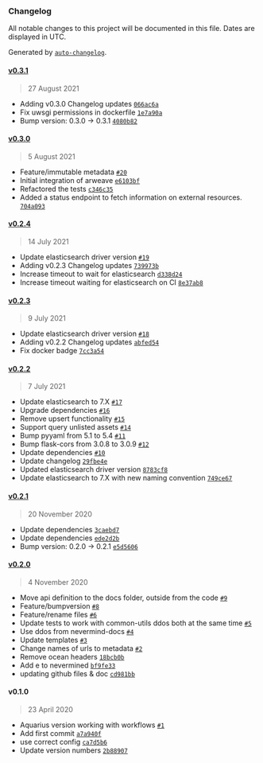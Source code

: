 ### Changelog

All notable changes to this project will be documented in this file. Dates are displayed in UTC.

Generated by [`auto-changelog`](https://github.com/CookPete/auto-changelog).

#### [v0.3.1](https://github.com/nevermined-io/metadata-api/compare/v0.3.0...v0.3.1)

> 27 August 2021

- Adding v0.3.0 Changelog updates [`066ac6a`](https://github.com/nevermined-io/metadata-api/commit/066ac6aa9b49ac88ad6b88c6b6bfb0c1cb1b100d)
- Fix uwsgi permissions in dockerfile [`1e7a90a`](https://github.com/nevermined-io/metadata-api/commit/1e7a90a5c67215ff63e2d0f7263d99a76d8401f4)
- Bump version: 0.3.0 → 0.3.1 [`4080b82`](https://github.com/nevermined-io/metadata-api/commit/4080b82acae01a4a34812084d0af9a3b92db995a)

#### [v0.3.0](https://github.com/nevermined-io/metadata-api/compare/v0.2.4...v0.3.0)

> 5 August 2021

- Feature/immutable metadata [`#20`](https://github.com/nevermined-io/metadata-api/pull/20)
- Initial integration of arweave [`e6103bf`](https://github.com/nevermined-io/metadata-api/commit/e6103bfd3aa4ba71168c7c866400820d53164d7f)
- Refactored the tests [`c346c35`](https://github.com/nevermined-io/metadata-api/commit/c346c35bbcdb9fcefc72992dff7f49105fbf978c)
- Added a status endpoint to fetch information on external resources. [`704a093`](https://github.com/nevermined-io/metadata-api/commit/704a0939f4a6971e9ddfcc6f4ba78ca2948a5c47)

#### [v0.2.4](https://github.com/nevermined-io/metadata-api/compare/v0.2.3...v0.2.4)

> 14 July 2021

- Update elasticsearch driver version [`#19`](https://github.com/nevermined-io/metadata-api/pull/19)
- Adding v0.2.3 Changelog updates [`739973b`](https://github.com/nevermined-io/metadata-api/commit/739973bd8306ae2291d56a40171c8ba25c1ded06)
- Increase timeout to wait for elasticsearch [`d338d24`](https://github.com/nevermined-io/metadata-api/commit/d338d2479f8a69bca3410cf0ba42cad16100fc6d)
- Increase timeout waiting for elasticsearch on CI [`8e37ab8`](https://github.com/nevermined-io/metadata-api/commit/8e37ab8f1b2406f29996de994684a1b129495bc6)

#### [v0.2.3](https://github.com/nevermined-io/metadata-api/compare/v0.2.2...v0.2.3)

> 9 July 2021

- Update elasticsearch driver version [`#18`](https://github.com/nevermined-io/metadata-api/pull/18)
- Adding v0.2.2 Changelog updates [`abfed54`](https://github.com/nevermined-io/metadata-api/commit/abfed543007cd3f8c50894f1f7baa5a4ca3b49fb)
- Fix docker badge [`7cc3a54`](https://github.com/nevermined-io/metadata-api/commit/7cc3a541ea2c7248c6608061626ca7db7a033e8b)

#### [v0.2.2](https://github.com/nevermined-io/metadata-api/compare/v0.2.1...v0.2.2)

> 7 July 2021

- Update elasticsearch to 7.X [`#17`](https://github.com/nevermined-io/metadata-api/pull/17)
- Upgrade dependencies [`#16`](https://github.com/nevermined-io/metadata-api/pull/16)
- Remove upsert functionality [`#15`](https://github.com/nevermined-io/metadata-api/pull/15)
- Support query unlisted assets [`#14`](https://github.com/nevermined-io/metadata-api/pull/14)
- Bump pyyaml from 5.1 to 5.4 [`#11`](https://github.com/nevermined-io/metadata-api/pull/11)
- Bump flask-cors from 3.0.8 to 3.0.9 [`#12`](https://github.com/nevermined-io/metadata-api/pull/12)
- Update dependencies [`#10`](https://github.com/nevermined-io/metadata-api/pull/10)
- Update changelog [`29fbe4e`](https://github.com/nevermined-io/metadata-api/commit/29fbe4ed105d6f6a0065dbaf46ffb3c6b385a2f8)
- Updated elasticsearch driver version [`8783cf8`](https://github.com/nevermined-io/metadata-api/commit/8783cf8ec89ce911b919ac7ee08eb2bbc780cb0a)
- Update elasticsearch to 7.X with new naming convention [`749ce67`](https://github.com/nevermined-io/metadata-api/commit/749ce67e6e2b4862ae10d412681d02bd2e4555e0)

#### [v0.2.1](https://github.com/nevermined-io/metadata-api/compare/v0.2.0...v0.2.1)

> 20 November 2020

- Update dependencies [`3caebd7`](https://github.com/nevermined-io/metadata-api/commit/3caebd73c5d37255fd0e8402c8946a0a556e6165)
- Update dependencies [`ede2d2b`](https://github.com/nevermined-io/metadata-api/commit/ede2d2b05700b439ce318c63ed77aeb976096f8c)
- Bump version: 0.2.0 → 0.2.1 [`e5d5606`](https://github.com/nevermined-io/metadata-api/commit/e5d5606df82df19de582655859aeb51e49370bed)

#### [v0.2.0](https://github.com/nevermined-io/metadata-api/compare/v0.1.0...v0.2.0)

> 4 November 2020

- Move api definition to the docs folder, outside from the code [`#9`](https://github.com/nevermined-io/metadata-api/pull/9)
- Feature/bumpversion [`#8`](https://github.com/nevermined-io/metadata-api/pull/8)
- Feature/rename files [`#6`](https://github.com/nevermined-io/metadata-api/pull/6)
- Update tests to work with common-utils ddos both at the same time [`#5`](https://github.com/nevermined-io/metadata-api/pull/5)
- Use ddos from nevermind-docs [`#4`](https://github.com/nevermined-io/metadata-api/pull/4)
- Update templates [`#3`](https://github.com/nevermined-io/metadata-api/pull/3)
- Change names of urls to metadata [`#2`](https://github.com/nevermined-io/metadata-api/pull/2)
- Remove ocean headers [`18bcb0b`](https://github.com/nevermined-io/metadata-api/commit/18bcb0bf46d11e3f6f80218b0ea1d2faaa401904)
- Add e to nevermined [`bf9fe33`](https://github.com/nevermined-io/metadata-api/commit/bf9fe33b0d4f34a638e986649e11997b82adaf54)
- updating github files & doc [`cd981bb`](https://github.com/nevermined-io/metadata-api/commit/cd981bb8d4814054ed19c308cf1eed889c72b3ac)

#### v0.1.0

> 23 April 2020

- Aquarius version working with workflows [`#1`](https://github.com/nevermined-io/metadata-api/pull/1)
- Add first commit [`a7a940f`](https://github.com/nevermined-io/metadata-api/commit/a7a940faa4bb18e1e99268fdb075ee4f2ca153a4)
- use correct config [`ca7d5b6`](https://github.com/nevermined-io/metadata-api/commit/ca7d5b618fd84f512a954ed3c64ee0e819c905af)
- Update version numbers [`2b88907`](https://github.com/nevermined-io/metadata-api/commit/2b889079572d9f2b8970cb6b1acb21d37f744d6a)
